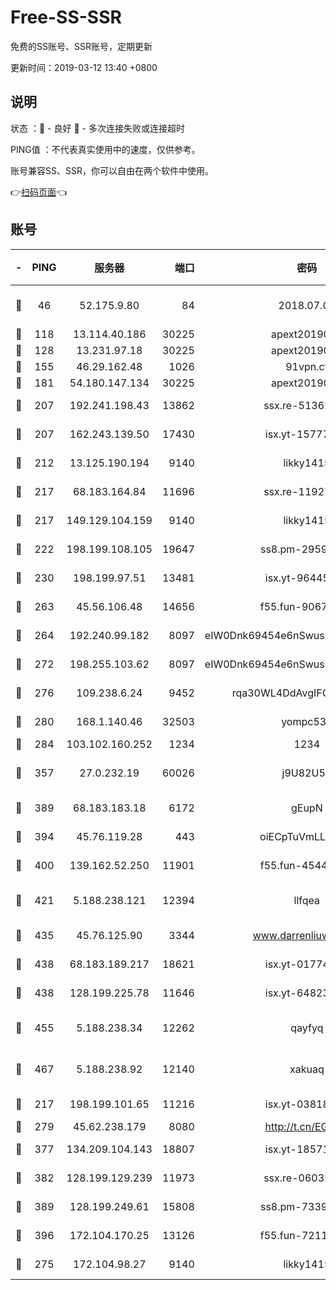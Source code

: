 # Free-SS-SSR

免费的SS账号、SSR账号，定期更新

更新时间：2019-03-12 13:40 +0800

## 说明

状态     ：🙂 - 良好 🙁 - 多次连接失败或连接超时

PING值   ：不代表真实使用中的速度，仅供参考。

账号兼容SS、SSR，你可以自由在两个软件中使用。

👉[扫码页面](https://liesauer.github.io/Free-SS-SSR/)👈

## 账号

|-|PING|服务器|端口|密码|加密方式|区域|
|:----:|:----:|:-----:|-----:|:----:|:----:|:----:|
|🙂|46|52.175.9.80|84|2018.07.07|chacha20-ietf-poly1305|HK|
|🙂|118|13.114.40.186|30225|apext2019006|chacha20|JP|
|🙂|128|13.231.97.18|30225|apext2019006|chacha20|JP|
|🙂|155|46.29.162.48|1026|91vpn.cf|rc4-md5|RU|
|🙂|181|54.180.147.134|30225|apext2019006|chacha20|KR|
|🙂|207|192.241.198.43|13862|ssx.re-51362067|aes-256-cfb|US|
|🙂|207|162.243.139.50|17430|isx.yt-15777676|aes-256-cfb|US|
|🙂|212|13.125.190.194|9140|likky1415|aes-256-cfb|KR|
|🙂|217|68.183.164.84|11696|ssx.re-11927481|aes-256-cfb|US|
|🙂|217|149.129.104.159|9140|likky1415|aes-256-cfb|HK|
|🙂|222|198.199.108.105|19647|ss8.pm-29593993|aes-256-cfb|US|
|🙂|230|198.199.97.51|13481|isx.yt-96445521|aes-256-cfb|US|
|🙂|263|45.56.106.48|14656|f55.fun-90673121|aes-256-cfb|US|
|🙂|264|192.240.99.182|8097|eIW0Dnk69454e6nSwuspv9DmS201tQ0D|aes-256-cfb|US|
|🙂|272|198.255.103.62|8097|eIW0Dnk69454e6nSwuspv9DmS201tQ0D|aes-256-cfb|US|
|🙂|276|109.238.6.24|9452|rqa30WL4DdAvgIFG6Fs3znzTa|aes-256-cfb|FR|
|🙂|280|168.1.140.46|32503|yompc535|aes-256-cfb|AU|
|🙂|284|103.102.160.252|1234|1234|rc4-md5|JP|
|🙂|357|27.0.232.19|60026|j9U82U53|xchacha20-ietf-poly1305|HK|
|🙂|389|68.183.183.18|6172|gEupN|aes-256-cfb|SG|
|🙂|394|45.76.119.28|443|oiECpTuVmLLxk4Ts|aes-256-cfb|AU|
|🙂|400|139.162.52.250|11901|f55.fun-45440125|aes-256-cfb|SG|
|🙂|421|5.188.238.121|12394|llfqea|chacha20-ietf-poly1305|BR|
|🙂|435|45.76.125.90|3344|www.darrenliuwei.com|aes-256-cfb|AU|
|🙂|438|68.183.189.217|18621|isx.yt-01774283|aes-256-cfb|SG|
|🙂|438|128.199.225.78|11646|isx.yt-64823224|aes-256-cfb|SG|
|🙂|455|5.188.238.34|12262|qayfyq|chacha20-ietf-poly1305|BR|
|🙂|467|5.188.238.92|12140|xakuaq|chacha20-ietf-poly1305|BR|
|🙂|217|198.199.101.65|11216|isx.yt-03818294|aes-256-cfb|US|
|🙂|279|45.62.238.179|8080|http://t.cn/EGJIyrl|rc4-md5|CA|
|🙂|377|134.209.104.143|18807|isx.yt-18571231|aes-256-cfb|SG|
|🙂|382|128.199.129.239|11973|ssx.re-06032679|aes-256-cfb|SG|
|🙂|389|128.199.249.61|15808|ss8.pm-73399565|aes-256-cfb|SG|
|🙂|396|172.104.170.25|13126|f55.fun-72116969|aes-256-cfb|SG|
|🙁|275|172.104.98.27|9140|likky1415|aes-256-cfb|JP|
